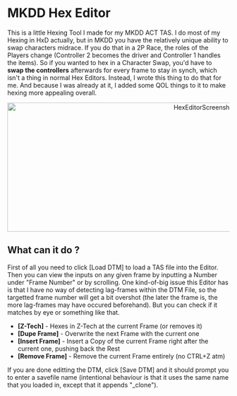 # MKDD Hex Editor
This is a little Hexing Tool I made for my MKDD ACT TAS. I do most of my Hexing in HxD actually, but in MKDD you have the relatively unique ability to swap characters midrace. If you do that in a 2P Race, the roles of the Players change (Controller 2 becomes the driver and Controller 1 handles the items).
So if you wanted to hex in a Character Swap, you'd have to **swap the controllers** afterwards for every frame to stay in synch, which isn't a thing in normal Hex Editors. Instead, I wrote this thing to do that for me. And because I was already at it, I added some QOL things to it to make hexing more appealing overall.
<div align="center">
  <img width="878" height="292" alt="HexEditorScreenshot" src="https://github.com/user-attachments/assets/ca11ef25-5915-48db-bb72-13621b1fffb9" />
</div>

## What can it do ?
First of all you need to click [Load DTM] to load a TAS file into the Editor. Then you can view the inputs on any given frame by inputting a Number under "Frame Number" or by scrolling. One kind-of-big issue this Editor has is that I have no way of detecting lag-frames within the DTM File, so the targetted frame number will get a bit overshot (the later the frame is, the more lag-frames may have occured beforehand). But you can check if it matches by eye or something like that.

- **[Z-Tech]** - Hexes in Z-Tech at the current Frame (or removes it)
- **[Dupe Frame]** - Overwrite the next Frame with the current one
- **[Insert Frame]** - Insert a Copy of the current Frame right after the current one, pushing back the Rest
- **[Remove Frame]** - Remove the current Frame entirely (no CTRL+Z atm)


If you are done editting the DTM, click [Save DTM] and it should prompt you to enter a savefile name (intentional behaviour is that it uses the same name that you loaded in, except that it appends "_clone").
